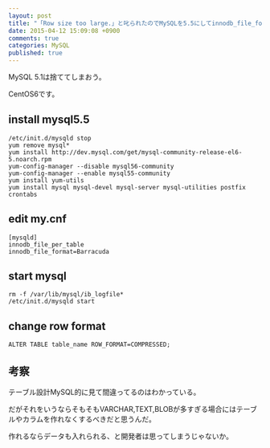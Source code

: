 ```yaml
---
layout: post
title: "「Row size too large.」と叱られたのでMySQLを5.5にしてinnodb_file_format=Barracudaにして逃げた"
date: 2015-04-12 15:09:08 +0900
comments: true
categories: MySQL
published: true
---
```


MySQL 5.1は捨ててしまおう。

CentOS6です。

## install mysql5.5

```
/etc/init.d/mysqld stop
yum remove mysql*
yum install http://dev.mysql.com/get/mysql-community-release-el6-5.noarch.rpm
yum-config-manager --disable mysql56-community
yum-config-manager --enable mysql55-community
yum install yum-utils
yum install mysql mysql-devel mysql-server mysql-utilities postfix crontabs
```

## edit my.cnf

```
[mysqld]
innodb_file_per_table
innodb_file_format=Barracuda
```

## start mysql

```
rm -f /var/lib/mysql/ib_logfile*
/etc/init.d/mysqld start
```

## change row format

```
ALTER TABLE table_name ROW_FORMAT=COMPRESSED;
```

## 考察

テーブル設計MySQL的に見て間違ってるのはわかっている。

だがそれをいうならそもそもVARCHAR,TEXT,BLOBが多すぎる場合にはテーブルやカラムを作れなくするべきだと思うんだ。

作れるならデータも入れられる、と開発者は思ってしまうじゃないか。
